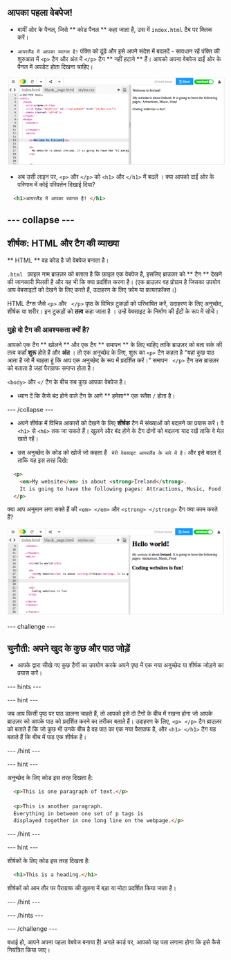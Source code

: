 ## आपका पहला वेबपेज!

- बायीं ओर के पैनल, जिसे ** कोड पैनल ** कहा जाता है, उस में `index.html` टैब पर क्लिक करें।

- ` आयरलैंड में आपका स्वागत है! ` पंक्ति को ढूंढें और इसे अपने संदेश में बदलदें - सावधान रहें पंक्ति की शुरुआत में `<p>` टैग और अंत में `</p>` टैग ** नहीं हटाने ** हैं। आपको अपना वेबपेज दाईं ओर के पैनल में अपडेट होता दिखना चाहिए।

![HTML अनुच्छेद उदाहरण](images/egFirstHtmlCode.png)

- अब उसी लाइन पर, `<p>` और `</p>` को `<h1>` और `</h1>` में बदलें । क्या आपको दाईं ओर के परिणाम में कोई परिवर्तन दिखाई दिया?

```html
  <h1>आयरलैंड में आपका स्वागत है! </h1>
```

## \--- collapse \---

## शीर्षक: HTML और टैग की व्याख्या

** HTML ** वह कोड है जो वेबपेज बनाता है।

`.html ` फ़ाइल नाम ब्राउज़र को बताता है कि फ़ाइल एक वेबपेज है, इसलिए ब्राउज़र को ** टैग ** देखने की जानकारी मिलती है और यह भी कि क्या प्रदर्शित करना है। (एक ब्राउज़र वह प्रोग्राम है जिसका उपयोग आप वेबसाइटों को देखने के लिए करते हैं, उदाहरण के लिए क्रोम या फ़ायरफ़ॉक्स।)

HTML टैग्स जैसे `<p>` और ` </p>` पृष्ठ के विभिन्न टुकड़ों को परिभाषित करें, उदाहरण के लिए अनुच्छेद, शीर्षक या शरीर। इन टुकड़ों को **तत्व** कहा जाता है । उन्हें वेबसाइट के निर्माण की ईंटों के रूप में सोचें।

### मुझे दो टैग की आवश्यकता क्यों है?

आपको एक टैग ** खोलने ** और एक टैग ** समापन ** के लिए चाहिए ताकि ब्राउज़र को बता सके की तत्व कहाँ **शुरू** होते हैं और **अंत** । तो एक अनुच्छेद के लिए, शुरू का `<p>` टैग कहता है "यहां कुछ पाठ आता है जो मैं चाहता हूं कि आप एक अनुच्छेद के रूप में प्रदर्शित करें।" समापन ` </p>` टैग उस ब्राउज़र को बताता है जहां पैराग्राफ समाप्त होता है।

`<body>` और `</` टैग के बीच सब कुछ आपका वेबपेज है।

- ध्यान दें कि कैसे बंद होने वाले टैग के आगे ** हमेशा** एक स्लैश `/` होता है।

\--- /collapse \---

- अपने शीर्षक में विभिन्न आकारों को देखने के लिए **शीर्षक** टैग में संख्याओं को बदलने का प्रयास करें। वे `<h1>` से `<h6>` तक जा सकते हैं। खुलने और बंद होने के टैग दोनों को बदलना याद रखें ताकि वे मेल खाते रहें।

- उस अनुच्छेद के कोड को खोजें जो कहता है ` मेरी वेबसाइट आयरलैंड के बारे में है।` और इसे बदल दें ताकि यह इस तरह दिखे:

```html
  <p>
    <em>My website</em> is about <strong>Ireland</strong>. 
    It is going to have the following pages: Attractions, Music, Food
  </p>
```

क्या आप अनुमान लगा सक्ते हैं की `<em> </em>` और `<strong> </strong>` टैग क्या काम करते हैं?

![HTML टैग्स का उदाहरण](images/egFirstTags.png)

\--- challenge \---

## चुनौती: अपने खुद के कुछ और पाठ जोड़ें

- आपके द्वारा सीखे गए कुछ टैगों का उपयोग करके अपने पृष्ठ में एक नया अनुच्छेद या शीर्षक जोड़ने का प्रयास करें।

\--- hints \---

\--- hint \---

जब आप किसी पृष्ठ पर पाठ डालना चाहते हैं, तो आपको इसे दो टैगों के बीच में रखना होगा जो आपके ब्राउज़र को आपके पाठ को प्रदर्शित करने का तरीका बताते हैं। उदाहरण के लिए, `<p> </p>` टैग ब्राउज़र को बताते हैं कि जो कुछ भी उनके बीच है वह पाठ का एक नया पैराग्राफ है, और `<h1> </h1>` टैग यह बताते हैं कि बीच में पाठ एक शीर्षक है।

\--- /hint \---

\--- hint \---

अनुच्छेद के लिए कोड इस तरह दिखता है:

```html
  <p>This is one paragraph of text.</p>

  <p>This is another paragraph.
  Everything in between one set of p tags is 
  displayed together in one long line on the webpage.</p>
```

\--- /hint \---

\--- hint \---

शीर्षकों के लिए कोड इस तरह दिखता है:

```html
  <h1>This is a heading.</h1>
```

शीर्षकों को आम तौर पर पैराग्राफ की तुलना में बड़ा या मोटा प्रदर्शित किया जाता है।

\--- /hint \---

\--- /hints \---

\--- /challenge \---

बधाई हो, आपने अपना पहला वेबपेज बनाया है! अगले कार्ड पर, आपको यह पता लगाना होगा कि इसे कैसे नियंत्रित किया जाए।